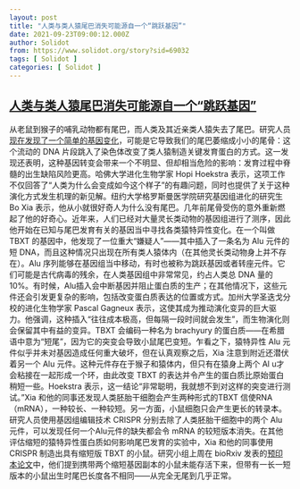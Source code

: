 ```yaml
---
layout: post
title: "人类与类人猿尾巴消失可能源自一个“跳跃基因”"
date: 2021-09-23T09:00:12.000Z
author: Solidot
from: https://www.solidot.org/story?sid=69032
tags: [ Solidot ]
categories: [ Solidot ]
---
```

<!--1632387612000-->
[人类与类人猿尾巴消失可能源自一个“跳跃基因”](https://www.solidot.org/story?sid=69032)
------

<div>
从老鼠到猴子的哺乳动物都有尾巴，而人类及其近亲类人猿失去了尾巴。研究人员<a href="https://www.science.org/content/article/jumping-gene-may-have-erased-tails-humans-and-other-apes-and-boosted-our-risk-birth-defects" target="_blank">现在发现了一个简单的基因变化</a>，可能是它导致我们的尾巴萎缩成小小的尾骨：这个流动的 DNA 片段跳入了染色体改变了类人猿制造关键发育蛋白的方式。这一发现还表明，这种基因转变会带来一个不明显、但却相当危险的影响：发育过程中脊髓的出生缺陷风险更高。哈佛大学进化生物学家 Hopi Hoekstra 表示，这项工作不仅回答了“人类为什么会变成如今这个样子”的有趣问题，同时也提供了关于这种演化方式发生机理的新见解。纽约大学格罗斯曼医学院研究基因组进化的研究生 Bo Xia 表示，他从小就很好奇人为什么没有尾巴。几年前尾骨受伤的意外重新燃起了他的好奇心。近年来，人们已经对大量灵长类动物的基因组进行了测序，因此他开始在已知与尾巴发育有关的基因当中寻找各类猿特异性变化。在一个叫做 TBXT 的基因中，他发现了一位重大“嫌疑人”——其中插入了一条名为 Alu 元件的短 DNA，而且这种情况只出现在所有类人猿体内（在其他灵长类动物身上并不存在）。Alu 序列能够在基因组当中移动，有时也被称为跳跃基因或者转座元件。它们可能是古代病毒的残余，在人类基因组中非常常见，约占人类总 DNA 量的 10%。有时候，Alu插入会中断基因并阻止蛋白质的生产；在其他情况下，这些元件还会引发更复杂的影响，包括改变蛋白质表达的位置或方式。加州大学圣迭戈分校的进化生物学家 Pascal Gagneux 表示，这使其成为推动演化变异的巨大驱力。他强调，这种插入“往往成本极高，但每隔一段时间就会发生”，而生物演化则会保留其中有益的变异。TBXT 会编码一种名为 brachyury 的蛋白质——在希腊语中意为“短尾”，因为它的突变会导致小鼠尾巴变短。乍看之下，猿特异性 Alu 元件似乎并未对基因造成任何重大破坏，但在认真观察之后，Xia 注意到附近还潜伏着另一个 Alu 元件。这种元件存在于猴子和猿体内，但只有在猿身上两个 Al u才会粘接在一起形成一个环，由此改变 TBXT 的表达并令产生的蛋白质比原始蛋白稍短一些。Hoekstra 表示，这一结论“非常聪明，我就想不到对这样的突变进行测试。”Xia 和他的同事还发现人类胚胎干细胞会产生两种形式的TBXT 信使RNA（mRNA），一种较长、一种较短。另一方面，小鼠细胞只会产生更长的转录本。研究人员使用基因组编辑技术 CRISPR 分别去除了人类胚胎干细胞中的两个 Alu 元件，可以发现任何一个Alu元件的缺失都会令 mRNA 的较短版本消失。在其他评估缩短的猿特异性蛋白质如何影响尾巴发育的实验中，Xia 和他的同事使用 CRISPR 制造出具有缩短版 TBXT 的小鼠。研究小组上周在 bioRxiv 发表的<a href="https://www.biorxiv.org/content/10.1101/2021.09.14.460388v1">预印本论文</a>中，他们提到携带两个缩短基因副本的小鼠未能存活下来，但带有一长一短版本的小鼠出生时尾巴长度各不相同——从完全无尾到几乎正常。
</div>
